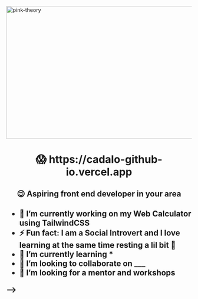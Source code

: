 <img align = "center" alt="pink-theory" width = "1000" height = "360" src = "https://user-images.githubusercontent.com/82696971/227469858-cdfd6037-45a4-4138-996d-b9d6f5ade123.gif">

<H1 align = "center"> 😱 https://cadalo-github-io.vercel.app </H1> 
<H2 align = "center">  😉 Aspiring front end developer in your area <h2>

- 🔭 I’m currently working on my Web Calculator using TailwindCSS
- ⚡ Fun fact: I am a Social Introvert and I love learning at the same time resting a lil bit 🤠
- 🌱 I’m currently learning *
- 👯 I’m looking to collaborate on ___
- 🤔 I’m looking for a mentor and workshops

-->
